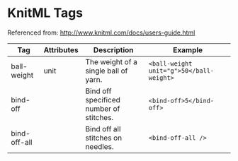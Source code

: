# KnitML Tags

Referenced from: http://www.knitml.com/docs/users-guide.html

| Tag | Attributes | Description | Example |
| --- | ---------- | ----------- | ------- |
| ball-weight | unit | The weight of a single ball of yarn. | `<ball-weight unit="g">50</ball-weight>` |
| bind-off | | Bind off specificed number of stitches. | `<bind-off>5</bind-off>` |
| bind-off-all | | Bind off all stitches on needles. | `<bind-off-all />` |
